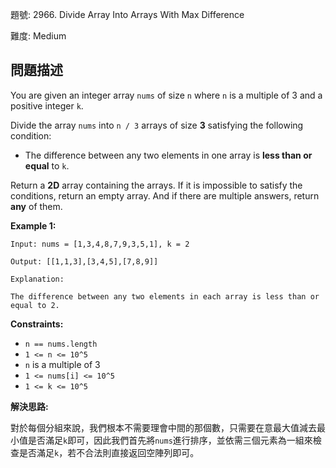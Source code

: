 題號: 2966. Divide Array Into Arrays With Max Difference

難度: Medium

## 問題描述
You are given an integer array `nums` of size `n` where `n` is a multiple of 3 and a positive integer `k`.

Divide the array `nums` into `n / 3` arrays of size **3** satisfying the following condition:

- The difference between any two elements in one array is **less than or equal** to `k`.

Return a **2D** array containing the arrays. If it is impossible to satisfy the conditions, return an empty array. And if there are multiple answers, return **any** of them.

**Example 1:**
```
Input: nums = [1,3,4,8,7,9,3,5,1], k = 2

Output: [[1,1,3],[3,4,5],[7,8,9]]

Explanation:

The difference between any two elements in each array is less than or equal to 2.
```

**Constraints:**

- `n == nums.length`
- `1 <= n <= 10^5`
- `n` is a multiple of 3
- `1 <= nums[i] <= 10^5`
- `1 <= k <= 10^5`


**解決思路:**

對於每個分組來說，我們根本不需要理會中間的那個數，只需要在意最大值減去最小值是否滿足`k`即可，因此我們首先將`nums`進行排序，並依需三個元素為一組來檢查是否滿足`k`，若不合法則直接返回空陣列即可。